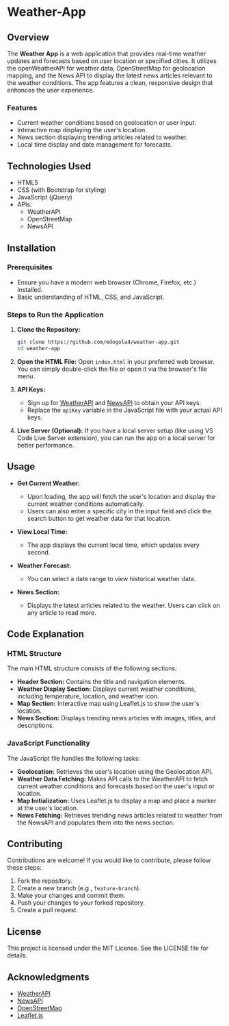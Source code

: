 # Weather-App

## Overview

The **Weather App** is a web application that provides real-time weather updates and forecasts based on user location or specified cities. It utilizes the openWeatherAPI for weather data, OpenStreetMap for geolocation mapping, and the News API to display the latest news articles relevant to the weather conditions. The app features a clean, responsive design that enhances the user experience.

### Features

- Current weather conditions based on geolocation or user input.
- Interactive map displaying the user's location.
- News section displaying trending articles related to weather.
- Local time display and date management for forecasts.

## Technologies Used

- HTML5
- CSS (with Bootstrap for styling)
- JavaScript (jQuery)
- APIs:
  - WeatherAPI
  - OpenStreetMap
  - NewsAPI

## Installation

### Prerequisites

- Ensure you have a modern web browser (Chrome, Firefox, etc.) installed.
- Basic understanding of HTML, CSS, and JavaScript.

### Steps to Run the Application

1. **Clone the Repository:**
   ```bash
   git clone https://github.com/edogola4/weather-app.git
   cd weather-app
   ```

2. **Open the HTML File:**
   Open `index.html` in your preferred web browser. You can simply double-click the file or open it via the browser's file menu.

3. **API Keys:**
   - Sign up for [WeatherAPI](https://weatherapi.com/) and [NewsAPI](https://newsapi.org/) to obtain your API keys.
   - Replace the `apiKey` variable in the JavaScript file with your actual API keys.

4. **Live Server (Optional):**
   If you have a local server setup (like using VS Code Live Server extension), you can run the app on a local server for better performance.

## Usage

- **Get Current Weather:**
  - Upon loading, the app will fetch the user's location and display the current weather conditions automatically.
  - Users can also enter a specific city in the input field and click the search button to get weather data for that location.

- **View Local Time:**
  - The app displays the current local time, which updates every second.

- **Weather Forecast:**
  - You can select a date range to view historical weather data.

- **News Section:**
  - Displays the latest articles related to the weather. Users can click on any article to read more.

## Code Explanation

### HTML Structure

The main HTML structure consists of the following sections:

- **Header Section:** Contains the title and navigation elements.
- **Weather Display Section:** Displays current weather conditions, including temperature, location, and weather icon.
- **Map Section:** Interactive map using Leaflet.js to show the user's location.
- **News Section:** Displays trending news articles with images, titles, and descriptions.

### JavaScript Functionality

The JavaScript file handles the following tasks:

- **Geolocation:** Retrieves the user's location using the Geolocation API.
- **Weather Data Fetching:** Makes API calls to the WeatherAPI to fetch current weather conditions and forecasts based on the user's input or location.
- **Map Initialization:** Uses Leaflet.js to display a map and place a marker at the user's location.
- **News Fetching:** Retrieves trending news articles related to weather from the NewsAPI and populates them into the news section.

## Contributing

Contributions are welcome! If you would like to contribute, please follow these steps:

1. Fork the repository.
2. Create a new branch (e.g., `feature-branch`).
3. Make your changes and commit them.
4. Push your changes to your forked repository.
5. Create a pull request.

## License

This project is licensed under the MIT License. See the LICENSE file for details.

## Acknowledgments

- [WeatherAPI](https://weatherapi.com/)
- [NewsAPI](https://newsapi.org/)
- [OpenStreetMap](https://www.openstreetmap.org/)
- [Leaflet.js](https://leafletjs.com/)


